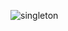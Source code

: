 ![singleton](https://github.com/alanfmorato/bertoti/assets/102003274/e3f5e3ad-1ac9-4038-b0be-3a1980cbb16a)
